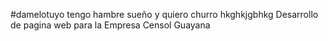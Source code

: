 #damelotuyo tengo hambre sueño y quiero churro hkghkjgbhkg
Desarrollo de pagina web para la Empresa Censol Guayana
